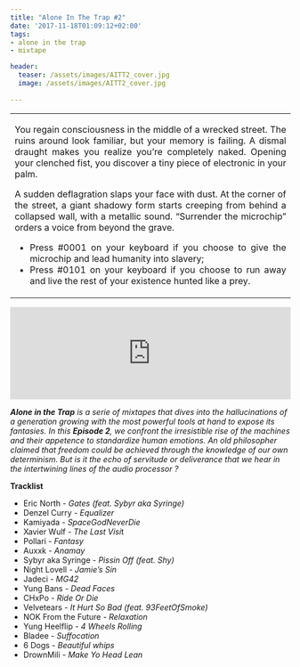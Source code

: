 ```yaml
---
title: "Alone In The Trap #2" 
date: '2017-11-18T01:09:12+02:00'
tags:
- alone in the trap
- mixtape

header:
  teaser: /assets/images/AITT2_cover.jpg
  image: /assets/images/AITT2_cover.jpg
 
---
```

<table>
<tbody>
<tr>
<td>
<p style="text-align: justify;">You regain consciousness in the middle of a wrecked street. The ruins around look familiar, but your memory is failing. A dismal draught makes you realize you&rsquo;re completely naked. Opening your clenched fist, you discover a tiny piece of electronic in your palm.</p>
<p style="text-align: justify;">A sudden deflagration slaps your face with dust. At the corner of the street, a giant shadowy form starts creeping from behind a collapsed wall, with a metallic sound. &ldquo;Surrender the microchip&rdquo; orders a voice from beyond the grave.</p>
<ul>
<li style="text-align: justify;">Press #0001 on your keyboard if you choose to give the microchip and lead humanity into slavery;</li>
<li style="text-align: justify;">Press #0101 on your keyboard if you choose to run away and live the rest of your existence hunted like a prey.</li>
</ul>
</td>
</tr>
</tbody>
</table>
<p><iframe width="100%" height="166" scrolling="no" frameborder="no" src="https://w.soundcloud.com/player/?url=https%3A//api.soundcloud.com/tracks/378849710&amp;color=%23ff5500&amp;auto_play=false&amp;hide_related=false&amp;show_comments=true&amp;show_user=true&amp;show_reposts=false&amp;show_teaser=true"></iframe></p>

<p><strong><em>Alone in the Trap</em></strong><em> is a serie of mixtapes that dives into the hallucinations of a generation growing with the most powerful tools at hand to expose its fantasies. In this </em><strong><em>Episode 2</em></strong><em>, we confront the irresistible rise of the machines and their appetence to standardize human emotions. An old philosopher claimed that freedom could be achieved through the knowledge of our own determinism. But is it the echo of servitude or deliverance that we hear in the intertwining lines of the audio processor ? </em></p>
<p><strong>Tracklist</strong><span style="font-weight: 400;"></span></p>
<ul>
<li style="font-weight: 400;"><span style="font-weight: 400;">Eric North - </span><em><span style="font-weight: 400;">Gates</span></em> <em><span style="font-weight: 400;">(feat. Sybyr aka Syringe)</span></em></li>
<li style="font-weight: 400;"><span style="font-weight: 400;">Denzel Curry - </span><em><span style="font-weight: 400;">Equalizer</span></em></li>
<li style="font-weight: 400;"><span style="font-weight: 400;">Kamiyada - </span><em><span style="font-weight: 400;">SpaceGodNeverDie</span></em></li>
<li style="font-weight: 400;"><span style="font-weight: 400;">Xavier Wulf - </span><em><span style="font-weight: 400;">The Last Visi</span></em><span style="font-weight: 400;">t</span></li>
<li style="font-weight: 400;"><span style="font-weight: 400;">Pollari - </span><em><span style="font-weight: 400;">Fantasy</span></em></li>	
<li style="font-weight: 400;"><span style="font-weight: 400;">Auxxk - </span><em><span style="font-weight: 400;">Anamay</span></em></li>
<li style="font-weight: 400;"><span style="font-weight: 400;">Sybyr aka Syringe - </span><em><span style="font-weight: 400;">Pissin Off (feat. Shy)</span></em></li>
<li style="font-weight: 400;"><span style="font-weight: 400;">Night Lovell - </span><em><span style="font-weight: 400;">Jamie&rsquo;s Sin</span></em></li>
<li style="font-weight: 400;"><span style="font-weight: 400;">Jadeci -</span><em><span style="font-weight: 400;"> MG42</span></em></li>
<li style="font-weight: 400;"><span style="font-weight: 400;">Yung Bans - </span><em><span style="font-weight: 400;">Dead Faces</span></em></li>
<li style="font-weight: 400;"><span style="font-weight: 400;">CHxPo - </span><em><span style="font-weight: 400;">Ride Or Die</span></em></li>
<li style="font-weight: 400;"><span style="font-weight: 400;">Velvetears - </span><em><span style="font-weight: 400;">It Hurt So Bad (feat. 93FeetOfSmoke)</span></em></li>
<li style="font-weight: 400;"><span style="font-weight: 400;">NOK From the Future - </span><em><span style="font-weight: 400;">Relaxation</span></em></li>
<li style="font-weight: 400;"><span style="font-weight: 400;">Yung Heelflip - </span><em><span style="font-weight: 400;">4 Wheels Rolling</span></em></li>
<li style="font-weight: 400;"><span style="font-weight: 400;">Bladee - </span><em><span style="font-weight: 400;">Suffocation</span></em></li>
<li style="font-weight: 400;"><span style="font-weight: 400;">6 Dogs - </span><em><span style="font-weight: 400;">Beautiful whips</span></em></li>
<li style="font-weight: 400;"><span style="font-weight: 400;">DrownMili - </span><em><span style="font-weight: 400;">Make Yo Head Lean</span></em></li>
</ul>
